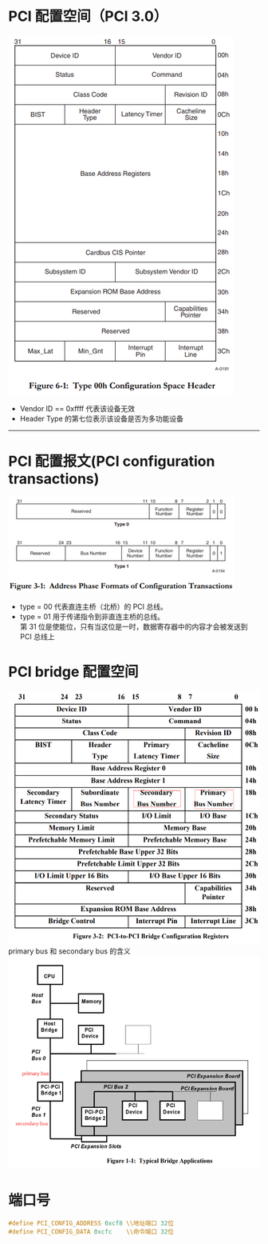 # PCI 配置空间（PCI 3.0）
![PCI 配置空间](./img/PCI%20Configuration%20Space%20Header.png)
* Vendor ID == 0xffff 代表该设备无效
* Header Type 的第七位表示该设备是否为多功能设备
---

# PCI 配置报文(PCI configuration transactions)
![PCI 访问指令](./img/PCI%20access%20command.png)
* type = 00 代表直连主桥（北桥）的 PCI 总线。  
* type = 01 用于传递指令到非直连主桥的总线。  
第 31 位是使能位，只有当这位是一时，数据寄存器中的内容才会被发送到 PCI 总线上

# PCI bridge 配置空间
![PCI bridge 配置空间](./img/PCI%20bridge%20configure%20space.png)
primary bus 和 secondary bus 的含义
![PCI bridge 连接拓扑结构](./img/PCI%20bridge%20connection%20illustrates.png)


# 端口号
```c
#define PCI_CONFIG_ADDRESS 0xcf8 \\地址端口 32位
#define PCI_CONFIG_DATA 0xcfc    \\命令端口 32位